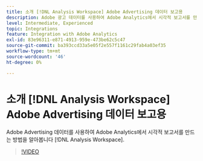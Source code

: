 ```yaml
---
title: 소개 [!DNL Analysis Workspace] Adobe Advertising 데이터 보고용
description: Adobe 광고 데이터를 사용하여 Adobe Analytics에서 시각적 보고서를 만드는 방법을 알아봅니다 [!DNL Analysis Workspace].
level: Intermediate, Experienced
topic: Integrations
feature: Integration with Adobe Analytics
exl-id: 83e96311-e871-4913-959e-473be62c5c47
source-git-commit: ba393ccd33a5e05f2e557f1161c29fab4a03ef35
workflow-type: tm+mt
source-wordcount: '46'
ht-degree: 0%

---
```


# 소개 [!DNL Analysis Workspace] Adobe Advertising 데이터 보고용

Adobe Advertising 데이터를 사용하여 Adobe Analytics에서 시각적 보고서를 만드는 방법을 알아봅니다 [!DNL Analysis Workspace].

>[!VIDEO](https://video.tv.adobe.com/v/33492)
